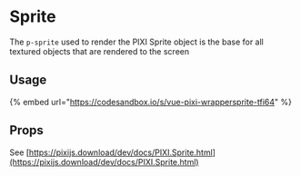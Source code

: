 # Sprite

The `p-sprite` used to render the PIXI Sprite object is the base for all textured objects that are rendered to the screen

## Usage

{% embed url="https://codesandbox.io/s/vue-pixi-wrappersprite-tfi64" %}

## Props

See [https://pixijs.download/dev/docs/PIXI.Sprite.html](https://pixijs.download/dev/docs/PIXI.Sprite.html)

